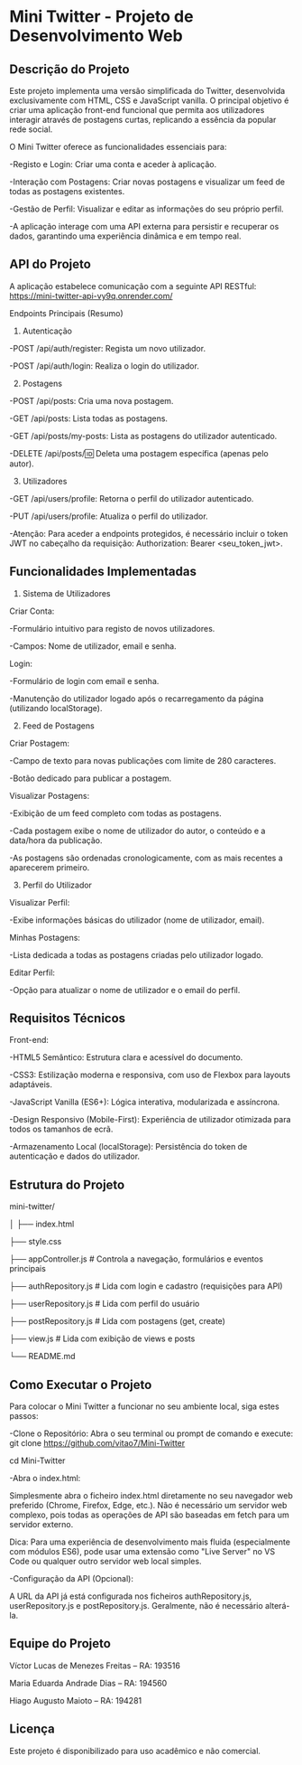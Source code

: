 # Mini Twitter - Projeto de Desenvolvimento Web
## Descrição do Projeto
Este projeto implementa uma versão simplificada do Twitter, desenvolvida exclusivamente com HTML, CSS e JavaScript vanilla. O principal objetivo é criar uma aplicação front-end funcional que permita aos utilizadores interagir através de postagens curtas, replicando a essência da popular rede social.

O Mini Twitter oferece as funcionalidades essenciais para:

-Registo e Login: Criar uma conta e aceder à aplicação.

-Interação com Postagens: Criar novas postagens e visualizar um feed de todas as postagens existentes.

-Gestão de Perfil: Visualizar e editar as informações do seu próprio perfil.

-A aplicação interage com uma API externa para persistir e recuperar os dados, garantindo uma experiência dinâmica e em tempo real.

## API do Projeto
A aplicação estabelece comunicação com a seguinte API RESTful:
https://mini-twitter-api-vy9q.onrender.com/

Endpoints Principais (Resumo)
1. Autenticação

-POST /api/auth/register: Regista um novo utilizador.

-POST /api/auth/login: Realiza o login do utilizador.

2. Postagens

-POST /api/posts: Cria uma nova postagem.

-GET /api/posts: Lista todas as postagens.

-GET /api/posts/my-posts: Lista as postagens do utilizador autenticado.

-DELETE /api/posts/:id: Deleta uma postagem específica (apenas pelo autor).

3. Utilizadores

-GET /api/users/profile: Retorna o perfil do utilizador autenticado.

-PUT /api/users/profile: Atualiza o perfil do utilizador.

-Atenção: Para aceder a endpoints protegidos, é necessário incluir o token JWT no cabeçalho da requisição: Authorization: Bearer <seu_token_jwt>.

## Funcionalidades Implementadas
1. Sistema de Utilizadores

Criar Conta:

-Formulário intuitivo para registo de novos utilizadores.

-Campos: Nome de utilizador, email e senha.

Login:

-Formulário de login com email e senha.

-Manutenção do utilizador logado após o recarregamento da página (utilizando localStorage).

2. Feed de Postagens
   
Criar Postagem:

-Campo de texto para novas publicações com limite de 280 caracteres.

-Botão dedicado para publicar a postagem.

Visualizar Postagens:

-Exibição de um feed completo com todas as postagens.

-Cada postagem exibe o nome de utilizador do autor, o conteúdo e a data/hora da publicação.

-As postagens são ordenadas cronologicamente, com as mais recentes a aparecerem primeiro.

3. Perfil do Utilizador

Visualizar Perfil:

-Exibe informações básicas do utilizador (nome de utilizador, email).

Minhas Postagens:

-Lista dedicada a todas as postagens criadas pelo utilizador logado.

Editar Perfil:

-Opção para atualizar o nome de utilizador e o email do perfil.

## Requisitos Técnicos
Front-end:

-HTML5 Semântico: Estrutura clara e acessível do documento.

-CSS3: Estilização moderna e responsiva, com uso de Flexbox para layouts adaptáveis.

-JavaScript Vanilla (ES6+): Lógica interativa, modularizada e assíncrona.

-Design Responsivo (Mobile-First): Experiência de utilizador otimizada para todos os tamanhos de ecrã.

-Armazenamento Local (localStorage): Persistência do token de autenticação e dados do utilizador.

## Estrutura do Projeto
mini-twitter/

│
├── index.html

├── style.css

├── appController.js # Controla a navegação, formulários e eventos principais

├── authRepository.js # Lida com login e cadastro (requisições para API)

├── userRepository.js # Lida com perfil do usuário

├── postRepository.js # Lida com postagens (get, create)

├── view.js # Lida com exibição de views e posts

└── README.md

## Como Executar o Projeto
Para colocar o Mini Twitter a funcionar no seu ambiente local, siga estes passos:

-Clone o Repositório:
Abra o seu terminal ou prompt de comando e execute: git clone https://github.com/vitao7/Mini-Twitter

cd Mini-Twitter

-Abra o index.html:

Simplesmente abra o ficheiro index.html diretamente no seu navegador web preferido (Chrome, Firefox, Edge, etc.). Não é necessário um servidor web complexo, pois todas as operações de API são baseadas em fetch para um servidor externo.

Dica: Para uma experiência de desenvolvimento mais fluida (especialmente com módulos ES6), pode usar uma extensão como "Live Server" no VS Code ou qualquer outro servidor web local simples.

-Configuração da API (Opcional):

A URL da API já está configurada nos ficheiros authRepository.js, userRepository.js e postRepository.js. Geralmente, não é necessário alterá-la.

## Equipe do Projeto
Víctor Lucas de Menezes Freitas – RA: 193516

Maria Eduarda Andrade Dias – RA: 194560

Hiago Augusto Maioto – RA: 194281

## Licença
Este projeto é disponibilizado para uso acadêmico e não comercial.
